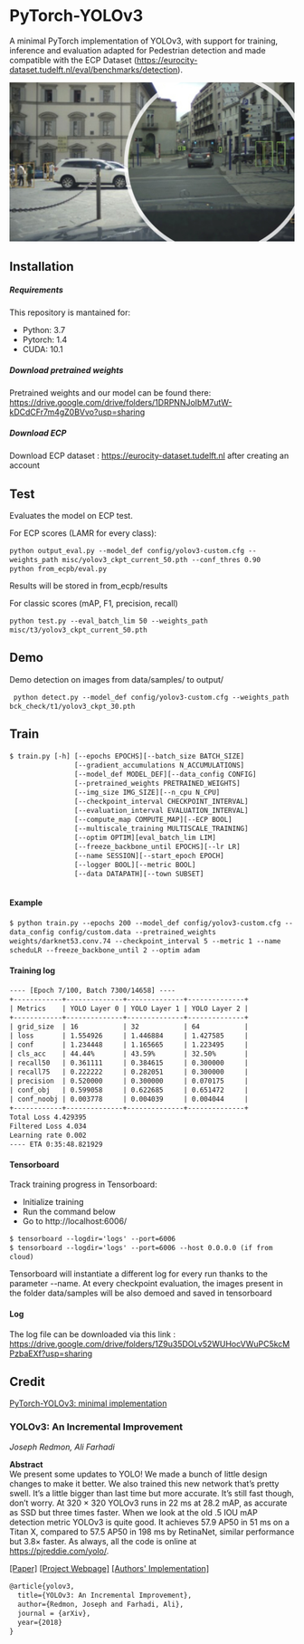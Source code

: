 # PyTorch-YOLOv3
A minimal PyTorch implementation of YOLOv3, with support for training, inference and evaluation adapted for Pedestrian detection and made compatible with the ECP Dataset (https://eurocity-dataset.tudelft.nl/eval/benchmarks/detection).

![alt-text](data/assets/detection_demo.jpeg "cover") 


## Installation
##### Requirements

This repository is mantained for:
* Python: 3.7
* Pytorch: 1.4
* CUDA: 10.1

##### Download pretrained weights

Pretrained weights and our model can be found there: 
https://drive.google.com/drive/folders/1DRPNNJoIbM7utW-kDCdCFr7m4gZ0BVvo?usp=sharing

##### Download ECP 
    
Download ECP dataset : https://eurocity-dataset.tudelft.nl after creating an account    
## Test
Evaluates the model on ECP test.

For ECP scores (LAMR for every class): 

    python output_eval.py --model_def config/yolov3-custom.cfg --weights_path misc/yolov3_ckpt_current_50.pth --conf_thres 0.90
    python from_ecpb/eval.py
    
Results will be stored in from_ecpb/results
    
For classic scores (mAP, F1, precision, recall)
     
    python test.py --eval_batch_lim 50 --weights_path misc/t3/yolov3_ckpt_current_50.pth

## Demo 
Demo detection on images from data/samples/ to output/

     python detect.py --model_def config/yolov3-custom.cfg --weights_path bck_check/t1/yolov3_ckpt_30.pth


## Train
```
$ train.py [-h] [--epochs EPOCHS][--batch_size BATCH_SIZE]
                [--gradient_accumulations N_ACCUMULATIONS]
                [--model_def MODEL_DEF][--data_config CONFIG]
                [--pretrained_weights PRETRAINED_WEIGHTS] 
                [--img_size IMG_SIZE][--n_cpu N_CPU]
                [--checkpoint_interval CHECKPOINT_INTERVAL]
                [--evaluation_interval EVALUATION_INTERVAL]
                [--compute_map COMPUTE_MAP][--ECP BOOL] 
                [--multiscale_training MULTISCALE_TRAINING]
                [--optim OPTIM][eval_batch_lim LIM] 
                [--freeze_backbone_until EPOCHS][--lr LR]
                [--name SESSION][--start_epoch EPOCH]
                [--logger BOOL][--metric BOOL]
                [--data DATAPATH][--town SUBSET] 
               
```

#### Example
```
$ python train.py --epochs 200 --model_def config/yolov3-custom.cfg --data_config config/custom.data --pretrained_weights weights/darknet53.conv.74 --checkpoint_interval 5 --metric 1 --name scheduLR --freeze_backbone_until 2 --optim adam
```

#### Training log
```
---- [Epoch 7/100, Batch 7300/14658] ----
+------------+--------------+--------------+--------------+
| Metrics    | YOLO Layer 0 | YOLO Layer 1 | YOLO Layer 2 |
+------------+--------------+--------------+--------------+
| grid_size  | 16           | 32           | 64           |
| loss       | 1.554926     | 1.446884     | 1.427585     |
| conf       | 1.234448     | 1.165665     | 1.223495     |
| cls_acc    | 44.44%       | 43.59%       | 32.50%       |
| recall50   | 0.361111     | 0.384615     | 0.300000     |
| recall75   | 0.222222     | 0.282051     | 0.300000     |
| precision  | 0.520000     | 0.300000     | 0.070175     |
| conf_obj   | 0.599058     | 0.622685     | 0.651472     |
| conf_noobj | 0.003778     | 0.004039     | 0.004044     |
+------------+--------------+--------------+--------------+
Total Loss 4.429395
Filtered Loss 4.034
Learning rate 0.002
---- ETA 0:35:48.821929
```

#### Tensorboard
Track training progress in Tensorboard:
* Initialize training
* Run the command below
* Go to http://localhost:6006/

```
$ tensorboard --logdir='logs' --port=6006
$ tensorboard --logdir='logs' --port=6006 --host 0.0.0.0 (if from cloud)
```

Tensorboard will instantiate a different log for every run thanks to the parameter --name.
At every checkpoint evaluation, the images present in  the folder data/samples will be also demoed and saved in tensorboard

#### Log

The log file can be downloaded via this link : 
https://drive.google.com/drive/folders/1Z9u35DOLv52WUHocVWuPC5kcMPzbaEXf?usp=sharing

## Credit

[PyTorch-YOLOv3: minimal implementation ](https://github.com/eriklindernoren/PyTorch-YOLOv3)


### YOLOv3: An Incremental Improvement
_Joseph Redmon, Ali Farhadi_ <br>

**Abstract** <br>
We present some updates to YOLO! We made a bunch
of little design changes to make it better. We also trained
this new network that’s pretty swell. It’s a little bigger than
last time but more accurate. It’s still fast though, don’t
worry. At 320 × 320 YOLOv3 runs in 22 ms at 28.2 mAP,
as accurate as SSD but three times faster. When we look
at the old .5 IOU mAP detection metric YOLOv3 is quite
good. It achieves 57.9 AP50 in 51 ms on a Titan X, compared
to 57.5 AP50 in 198 ms by RetinaNet, similar performance
but 3.8× faster. As always, all the code is online at
https://pjreddie.com/yolo/.

[[Paper]](https://pjreddie.com/media/files/papers/YOLOv3.pdf) [[Project Webpage]](https://pjreddie.com/darknet/yolo/) [[Authors' Implementation]](https://github.com/pjreddie/darknet)

```
@article{yolov3,
  title={YOLOv3: An Incremental Improvement},
  author={Redmon, Joseph and Farhadi, Ali},
  journal = {arXiv},
  year={2018}
}
```
